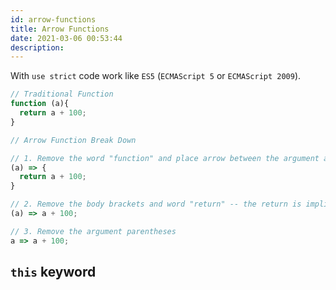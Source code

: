 ```yaml
---
id: arrow-functions
title: Arrow Functions
date: 2021-03-06 00:53:44
description: 
---
```


With `use strict` code work like `ES5` (`ECMAScript 5` or `ECMAScript 2009`).

```js
// Traditional Function
function (a){
  return a + 100;
}

// Arrow Function Break Down

// 1. Remove the word "function" and place arrow between the argument and opening body bracket
(a) => {
  return a + 100;
}

// 2. Remove the body brackets and word "return" -- the return is implied.
(a) => a + 100;

// 3. Remove the argument parentheses
a => a + 100;
```

## `this` keyword
